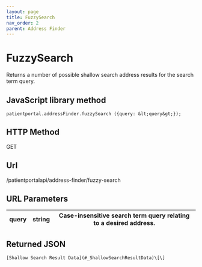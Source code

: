 ```yaml
---
layout: page
title: FuzzySearch
nav_order: 2
parent: Address Finder
---
```


# FuzzySearchReturns a number of possible shallow search address results for the search term query.## JavaScript library method```patientportal.addressFinder.fuzzySearch ({query: &lt;query&gt;});```## HTTP MethodGET## ****Url****/patientportalapi/address-finder/fuzzy-search## URL Parameters| query | string | Case-insensitive search term query relating to a desired address. || --- | --- | --- |## Returned JSON```[Shallow Search Result Data](#_ShallowSearchResultData)\[\]```